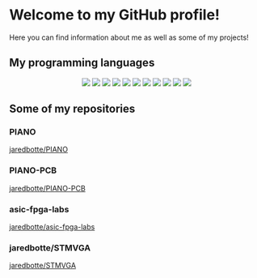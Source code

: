 # Welcome to my GitHub profile!

Here you can find information about me as well as some of my projects!

## My programming languages
<p align="center">
    <a href="https://en.wikipedia.org/wiki/C_(programming_language)" alt="C-advanced">
        <img src="https://img.shields.io/badge/C-advanced-brightgreen" /></a>
    <a href="https://www.python.org" alt="Python-advanced">
        <img src="https://img.shields.io/badge/Python-advanced-brightgreen" /></a>
    <a href="https://www.gnu.org/software/bash/" alt="bash-advanced">
        <img src="https://img.shields.io/badge/Bash-advanced-brightgreen" /></a>
    <a href="https://developer.arm.com/Processors/Cortex-M0" alt="ARM_assembly-advanced">
        <img src="https://img.shields.io/badge/ARM_Assembly-advanced-brightgreen" /></a>
    <a href="https://www.markdownguide.org" alt="Markdown-advanced">
        <img src="https://img.shields.io/badge/Markdown-advanced-brightgreen" /></a>
    <a href="https://en.wikipedia.org/wiki/SystemVerilog" alt="SystemVerilog-intermediate">
        <img src="https://img.shields.io/badge/SystemVerilog-intermediate-yellowgreen" /></a>
    <a href="https://www.cplusplus.com" alt="AC++-intermediate">
        <img src="https://img.shields.io/badge/C++-intermediate-yellowgreen" /></a>
    <a href="https://www.gnu.org/software/make/" alt="makefile-intermediate">
        <img src="https://img.shields.io/badge/Makefile-intermediate-yellowgreen" /></a>
    <a href="https://www.mathworks.com/products/matlab.html">
        <img src="https://img.shields.io/badge/MATLAB-intermediate-yellowgreen" /></a>
    <a href="https://www.latex-project.org" alt="latex-intermediate">
        <img src="https://img.shields.io/badge/LaTeX-intermediate-yellowgreen" /></a>
    <a href="https://en.wikipedia.org/wiki/X86_assembly_language" alt="x86_Assembly-beginner">
        <img src="https://img.shields.io/badge/x86_Assembly-beginner-yellow" /></a>
</p>

## Some of my repositories
### PIANO
[jaredbotte/PIANO](https://github.com/jaredbotte/PIANO)

### PIANO-PCB
[jaredbotte/PIANO-PCB](https://github.com/jaredbotte/PIANO-PCB)

### asic-fpga-labs
[jaredbotte/asic-fpga-labs](https://github.com/jaredbotte/asic-prototyping-labs)

### jaredbotte/STMVGA
[jaredbotte/STMVGA](https://github.com/jaredbotte/STMVGA)

